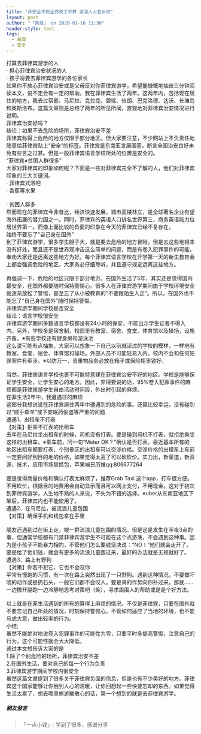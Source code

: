 ```yaml
---
title: "菲安全不安全你说了不算 资深人士告诉你"
layout: post
author: "「常效」 on 2020-01-16 11:30"
header-style: text
tags:
  - 新闻
  - 安全
---
```


打算去菲律宾游学的人
<br>
· 担心菲律宾治安状况的人
<br>
· 孩子将要去菲律宾游学的各位家长
<br>
如果你不放心菲律宾治安或是父母反对你菲律宾游学，希望能慷慨地抽出三分钟阅读本文，说不定会有一定的帮助。我在菲律宾生活了两年。这两年内，包括现在居住的地方，我去过宿雾、马尼拉、克拉克、碧瑶、怡朗、巴克洛德、达沃、长滩岛和奥斯洛布。这篇文章则是总结了两年的所见所闻，直观地对菲律宾治安情况进行说明。
<br>
菲律宾治安好吗？
<br>
结论：如果不去危险的场所，菲律宾治安不差
<br>
菲律宾称得上危险的地方仅限于部分地区。但大家要注意，不少网站上不负责任地随意给菲律宾贴上“安全”的标签。菲律宾是东南亚发展国家，断言全国治安良好未免有些言之过甚。但是一般菲律宾语言学校所处的位置是安全的。
<br>
“菲律宾≠贫困人群很多”
<br>
大家对菲律宾的印象如何呢？下面是一些对菲律宾完全不了解的人，他们对菲律宾印象的三大关键词。
<br>
· 菲律宾式酒吧
<br>
· 香蕉等水果
<br>
<br>
· 贫困人群多
<br>
然而现在的菲律宾今非昔比，经济快速发展，城市高楼林立，是全球著名企业有望海外拓展的潜力国之一。同时，菲律宾的英语人口排名世界第三，商务英语能力位居世界第一。而像上面比较的负面的印象在今天的菲律宾已经不复存在。
<br>
始终不要忘了“自己身在国外”
<br>
到了菲律宾游学，很多学生胆子大，就是要去危险的地方冒险。但是去这些地根本没有好处，而且还不是世界观冲击这么简单的问题，而是有卷入犯罪事件的可能，奉劝大家还是远离这些地方为好。每个菲律宾语言学校在开学第一天的新生教育会上都会强调危险的地区，大家务必仔细聆听，并且遵守规定远离这些地方。
<br>
<br>
再强调一下，危险的地区只限于部分地方。在国外生活了5年，其实还是觉得国内最安全，在国外都要随时保持警惕心。很多人在菲律宾游学期间由于学校环境安全就逐渐放松了警惕，甚至忘了从小被教育的“不要跟陌生人走”。所以，在国外也不能忘了“自己身在国外”随时保持警惕。
<br>
菲律宾游学期间学校是否安全
<br>
结论：语言学校很安全
<br>
菲律宾游学期间多数语言学校都设有24小时的保安，不能出示学生证者不得入内。另外，学校多是宿舍制，校园里有教室、宿舍、食堂、体育馆以及操场，设施齐备。※有些学校还有健身房和游泳池
<br>
这么说可能有点抽象，大家可以想象一下自己以前就读过的学校的模样，一样地有教室、食堂、宿舍、体育馆和操场。外部人员不可能轻易入内，校内不会和任何犯罪案件有牵涉。※以防万一，贵重物品务必放在箱子或保险柜里锁好。
<br>
<br>
当然，菲律宾语言学校也更不可能特意建在菲律宾治安不好的地区。学校是能够保证学生安全，让学生安心的地方。因此，非得要说的话，95%卷入犯罪事件的麻烦都是菲律宾游学生自由活动时间段，外出时引起的麻烦。
<br>
在菲生活2年中，我遭遇过的麻烦
<br>
这部分我想说说在菲律宾居住两年中遭遇到的危险的事。还算比较幸运，没有碰到过“顺手牵羊”或下安眠药偷盗等严重的问题
<br>
遭遇1、出租车不打表
<br>
【对策】拒乘不打表的出租车
<br>
去年在马尼拉坐出租车的时候，司机没有打表。要是碰到司机不打表，就拒绝乘坐这样的出租车。※乘车前，问一句“Meter OK？”确认是否打表。最近基本所有的地区出租车都要打表，个别景区的出租车可以交涉价格。交涉价格的出租车上车前一定要问好到目的地的价格，如果觉得太高了可以砍砍价。实力出，新渠道，新资源，技术，应用市场替换包，苹果端日历推qq:806677264
<br>
<br>
要是觉得商量价格和确认打表太麻烦了，推荐Grab Taxi 这个app，打车很方便。不用砍价，根据目的地费用会自动显示而且可以网上支付，不用现金。这对于初次到菲律宾游学，人生地不熟的人来说，不失为不错的选择。※uber从东南亚地区下架后，菲律宾内也不能使用了。
<br>
遭遇2、在马尼拉，被流浪儿童包围
<br>
【对策】确保手机和钱包拿在手里
<br>
<br>
朋友还遇到过在街上走，被一群流浪儿童包围的情况。但是这是发生在半夜3点的事，但通常学校都有门禁菲律宾游学生不可能在这个点游荡，不会遇到这种事。因为是小孩子不能暴力相向，不管他们怎么要钱坚决说：“NO！”他们就会走开了。要是给了他们钱，就会有更多的流浪儿童围过来，最好的办法就是无视就好了。
<br>
遭遇3、路上有野狗
<br>
【对策】你若不犯它，它也不会咬你
<br>
平常有慢跑的习惯，有一次在路上突然出现了一只野狗。遇到这种情况，不要做吓唬的动作或是扔石头，一般它们都不会咬人。要是真的作势向你扑过来，那就……一边撒开腿跑一边冷静地思考对策吧（笑），寻求周围人的帮助或是是个好方法。
<br>
<br>
以上就是在菲生活遇到的所有的算得上麻烦的情况。不仅是菲律宾，只要在国外就不要忘记自己所处的情况，时刻保持警惕心。不管如何适应了当地的环境，也不能马虎大意，做出轻率的行为。
<br>
小结;
<br>
虽然不能绝对地说卷入犯罪事件的可能性为零，只要平时多提高警惕，注意自己的行为，这个可能性就会大大降低。
<br>
通过本文想告诉大家的是
<br>
1.除了个别危险的场所，菲律宾治安不差
<br>
2.在国外生活，要对自己的每一个行为负责
<br>
3.菲律宾游学期间学校内很安全
<br>
虽然这篇文章提到了很多关于菲律宾负面的信息，但是也有不少美好的地方。菲律宾这个国家能够让你触到人心的温暖，让你回想起一些快要忘却的东西。如果觉得生活太累了，想去哪里旅游散散心的话，第一个想到的就是去菲律宾游学。
<input type="hidden" value="菲乐园提供"><br>

##### 網友發言 
> 「一点小钱」:
> 学到了很多，感谢分享


